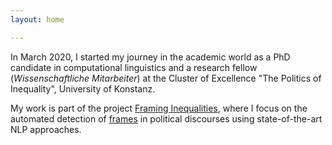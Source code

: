 ```yaml
---
layout: home

---
```


<p>
In March 2020, I started my journey in the academic world as a PhD candidate in computational linguistics and a research fellow (<i>Wissenschaftliche Mitarbeiter</i>) at the Cluster of Excellence "The Politics of Inequality", 
University of Konstanz. 
</p>
<p>
My work is part of the project <a href="https://www.exc.uni-konstanz.de/en/inequality/research/projects/framing-inequalities/">Framing Inequalities</a>, 
where I focus on the automated detection of <a href="https://en.wikipedia.org/wiki/Framing_(social_sciences)">frames</a> in political discourses using state-of-the-art NLP approaches.
</p>
